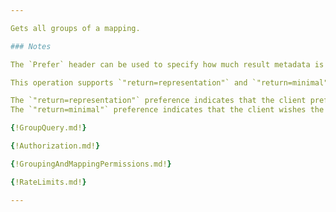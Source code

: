 ```yaml
---

Gets all groups of a mapping.

### Notes

The `Prefer` header can be used to specify how much result metadata is desired by the client. The `Prefer` request header field is used to indicate that particular server behaviors are preferred by the client but are not required for successful completion of the request.

This operation supports `"return=representation"` and `"return=minimal"` preferences.

The `"return=representation"` preference indicates that the client prefers that the server include an entity representing the current state of the resource in the response to a successful request.
The `"return=minimal"` preference indicates that the client wishes the server to return only a minimal response to a successful request. This is the default preference if `Prefer` header is not specified.

{!GroupQuery.md!}

{!Authorization.md!}

{!GroupingAndMappingPermissions.md!}

{!RateLimits.md!}

---
```

